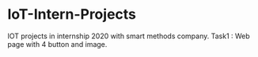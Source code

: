 # IoT-Intern-Projects
IOT projects in internship 2020 with smart methods company. 
Task1 : Web page with 4 button and image.
